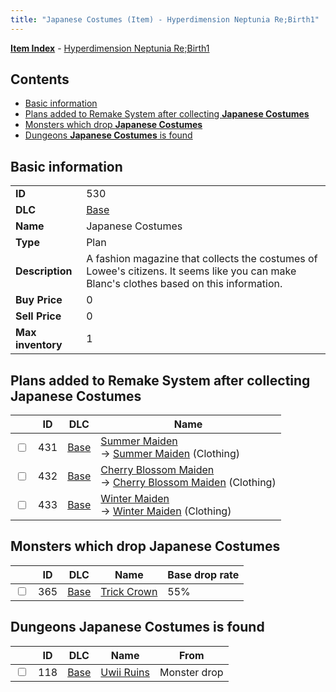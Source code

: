 ```yaml
---
title: "Japanese Costumes (Item) - Hyperdimension Neptunia Re;Birth1"
---
```


[**Item Index**](/neptunia/rb1/item/index.html) - [Hyperdimension Neptunia Re;Birth1](/neptunia/rb1)

## Contents

- [Basic information](#basic-information)
- [Plans added to Remake System after collecting **Japanese Costumes**](#plans-added-to-remake-system-after-collecting-japanese-costumes)
- [Monsters which drop **Japanese Costumes**](#monsters-which-drop-japanese-costumes)
- [Dungeons **Japanese Costumes** is found](#dungeons-japanese-costumes-is-found)

## Basic information

|   |   |
| -- | -- |
| **ID** | 530 |
| **DLC** | [Base](/neptunia/rb1/dlc/1-base.html) |
| **Name** | Japanese Costumes |
| **Type** | Plan |
| **Description** | A fashion magazine that collects the costumes of Lowee's citizens. It seems like you can make Blanc's clothes based on this information. |
| **Buy Price** | 0 |
| **Sell Price** | 0 |
| **Max inventory** | 1 |

## Plans added to Remake System after collecting **Japanese Costumes**

|    | ID | DLC | Name |
| -- | -- | --- | ---- |
| <input type="checkbox" id="rb1-remake-1-431" class="trackbox" /> | 431 | [Base](/neptunia/rb1/dlc/1-base.html) | [Summer Maiden](/neptunia/rb1/remake/1-431-summer-maiden.html)<br />→ [Summer Maiden](/neptunia/rb1/item/1-2846-summer-maiden.html) (Clothing) |
| <input type="checkbox" id="rb1-remake-1-432" class="trackbox" /> | 432 | [Base](/neptunia/rb1/dlc/1-base.html) | [Cherry Blossom Maiden](/neptunia/rb1/remake/1-432-cherry-blossom-maiden.html)<br />→ [Cherry Blossom Maiden](/neptunia/rb1/item/1-2847-cherry-blossom-maiden.html) (Clothing) |
| <input type="checkbox" id="rb1-remake-1-433" class="trackbox" /> | 433 | [Base](/neptunia/rb1/dlc/1-base.html) | [Winter Maiden](/neptunia/rb1/remake/1-433-winter-maiden.html)<br />→ [Winter Maiden](/neptunia/rb1/item/1-2848-winter-maiden.html) (Clothing) |

## Monsters which drop **Japanese Costumes**

|    | ID | DLC | Name | Base drop rate |
| -- | -- | --- | ---- | -------------- |
| <input type="checkbox" id="rb1-monster-1-365" class="trackbox" /> | 365 | [Base](/neptunia/rb1/dlc/1-base.html) | [Trick Crown](/neptunia/rb1/monster/1-365-trick-crown.html) | 55% |

## Dungeons **Japanese Costumes** is found

|    | ID | DLC | Name | From |
| -- | -- | --- | ---- | ---- |
| <input type="checkbox" id="rb1-dungeon-1-118" class="trackbox" /> | 118 | [Base](/neptunia/rb1/dlc/1-base.html) | [Uwii Ruins](/neptunia/rb1/dungeon/1-118-uwii-ruins.html) | Monster drop |